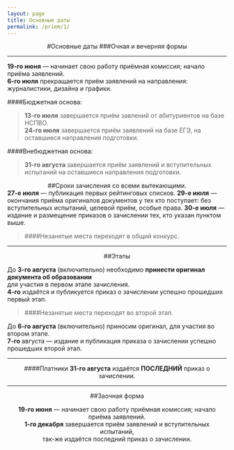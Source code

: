 ```yaml
---
layout: page
title: Основные даты
permalink: /priem/1/
---
```


<center>
#Основные даты
###Очная и вечерняя формы
</center>

<hr>

<b>19-го июня</b> — начинает свою работу приёмная комиссия; начало приёма заявлений.  
<b>6-го июля</b> прекращается приём заявлений на направления: журналистики, дизайна и графики. 

####Бюджетная основа: 

><b>13-го июля</b> завершается приём завлений от абитуриентов на базе НСПВО.  
><b>24-го июля</b> завершается приём заявлений на базе ЕГЭ, на оставшиеся направления подготовки.

####Внебюджетная основа: 
><b> 31-го  августа </b> завершается приём заявлений и вступительных испытаний на оставшиеся направления подготовки.  

<center>
##Сроки зачисления со всеми вытекающими.  
</center>
<b>27-е июля</b> — публикация первых рейтинговых списков.  
<b>29-е июля</b> — окончания приёма оригиналов документов у тех кто поступает:  
без вступительных испытаний, целевой приём, особые права.  
<b>30-е июля</b> — издание и размещение приказов о зачислении тех, кто указан пунктом выше.

> ####Незанятые места переходят в общий конкурс.  

<center>
<hr>
##Этапы
</center>

До <b>3-го августа</b> (включительно) необходимо <b>принести оригинал документа об образовании</b>   
для участия в первом этапе зачисления.  
<b>4-го</b> издаётся и публикуется приказ о зачислении успешно прошедших первый этап.  

> ####Незанятые места переходят во второй этап.

До <b>6-го августа</b> (включительно) приносим оригинал, для участия во втором этапе.   
<b>7-го</b> августа — издание и публикация приказа о зачислении успешно прошедших второй этап.

<hr>
<center>
####Платники
<b>31-го августа</b> издаётся <b>ПОСЛЕДНИЙ</b> приказ о зачислении.


<hr>
##Заочная форма

<b>19-го июня</b> — начинает свою работу приёмная комиссия; начало приёма заявлений.  
<b> 1-го декабря </b> завершается приём заявлений и вступительных испытаний,  
так-же издаётся последний приказ о зачислении.
</center>
